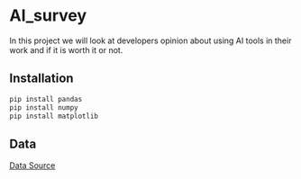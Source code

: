 # AI_survey

In this project we will look at developers opinion about using AI tools in their work and if it is worth it or not.

## Installation

```python
pip install pandas
pip install numpy
pip install matplotlib
```
## Data
[Data Source](https://www.kaggle.com/datasets/stackoverflow/stack-overflow-2023-developers-survey?select=so_survey_2023.pdf)
